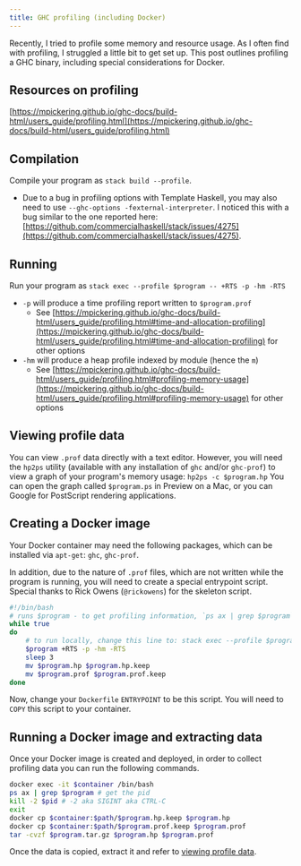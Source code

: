 ```yaml
---
title: GHC profiling (including Docker)
---
```


Recently, I tried to profile some memory and resource usage. As I often find with profiling, I struggled a little bit to
get set up. This post outlines profiling a GHC binary, including special considerations for Docker.

## Resources on profiling

[https://mpickering.github.io/ghc-docs/build-html/users_guide/profiling.html](https://mpickering.github.io/ghc-docs/build-html/users_guide/profiling.html)

## Compilation

Compile your program as `stack build --profile`.

* Due to a bug in profiling options with Template Haskell, you may also need to use `--ghc-options
  -fexternal-interpreter`. I noticed this with a bug similar to the one reported here:
  [https://github.com/commercialhaskell/stack/issues/4275](https://github.com/commercialhaskell/stack/issues/4275).

## Running

Run your program as `stack exec --profile $program -- +RTS -p -hm -RTS`

* `-p` will produce a time profiling report written to `$program.prof`
    * See
      [https://mpickering.github.io/ghc-docs/build-html/users_guide/profiling.html#time-and-allocation-profiling](https://mpickering.github.io/ghc-docs/build-html/users_guide/profiling.html#time-and-allocation-profiling)
      for other options
* `-hm` will produce a heap profile indexed by module (hence the `m`)
    * See [https://mpickering.github.io/ghc-docs/build-html/users_guide/profiling.html#profiling-memory-usage](https://mpickering.github.io/ghc-docs/build-html/users_guide/profiling.html#profiling-memory-usage) for other options

## Viewing profile data

You can view `.prof` data directly with a text editor. However, you will need the `hp2ps` utility (available with any
installation of `ghc` and/or `ghc-prof`) to view a graph of your program's memory usage: `hp2ps -c $program.hp` You can
open the graph called `$program.ps` in Preview on a Mac, or you can Google for PostScript rendering applications.

## Creating a Docker image

Your Docker container may need the following packages, which can be installed via `apt-get`: `ghc`, `ghc-prof`.

In addition, due to the nature of `.prof` files, which are not written while the program is running, you will need to
create a special entrypoint script. Special thanks to Rick Owens (`@rickowens`) for the skeleton script.

```bash
#!/bin/bash
# runs $program - to get profiling information, `ps ax | grep $program` and `kill -2 $pid`
while true
do
    # to run locally, change this line to: stack exec --profile $program -- +RTS -p -hm -RTS
    $program +RTS -p -hm -RTS
    sleep 3
    mv $program.hp $program.hp.keep
    mv $program.prof $program.prof.keep
done
```

Now, change your `Dockerfile` `ENTRYPOINT` to be this script. You will need to `COPY` this script to your container.

## Running a Docker image and extracting data

Once your Docker image is created and deployed, in order to collect profiling data you can run the following commands.

```bash
docker exec -it $container /bin/bash
ps ax | grep $program # get the pid
kill -2 $pid # -2 aka SIGINT aka CTRL-C
exit
docker cp $container:$path/$program.hp.keep $program.hp
docker cp $container:$path/$program.prof.keep $program.prof
tar -cvzf $program.tar.gz $program.hp $program.prof
```

Once the data is copied, extract it and refer to [viewing profile data](#viewing-profile-data).
